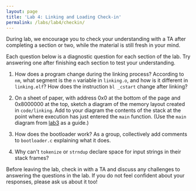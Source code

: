 ```yaml
---
layout: page
title: 'Lab 4: Linking and Loading Check-in'
permalink: /labs/lab4/checkin/
---
```


During lab, we encourage you to check your understanding with a TA after
completing a section or two, while the material is still fresh in your mind.

Each question below is a diagnostic question for each section of the lab. Try
answering one after finishing each section to test your understanding.

1. How does a program change during the linking process? According to `nm`,
   what segment is the `n` variable in `linking.o`, and how is it different in
   `linking.elf`? How does the instruction `bl _cstart` change after linking?

2. On a sheet of paper, with address 0x0 at the bottom of the page and
   0x8000000 at the top, sketch a diagram of the memory layout created in
   `code/linking`. Add to your diagram the contents of the stack at the point
   where execution has just entered the `main` function. (Use the `main`
   diagram from [lab3](http://cs107e.github.io/labs/lab3/images/stack_abs.html)
   as a guide.)

3. How does the bootloader work? As a group, collectively add comments to
   `bootloader.c` explaining what it does.

4. Why can't `tokenize` or `strndup` declare space for input strings in their
   stack frames?

Before leaving the lab, check in with a TA and discuss any challenges to
answering the questions in the lab. If you do not feel confident about your
responses, please ask us about it too!
